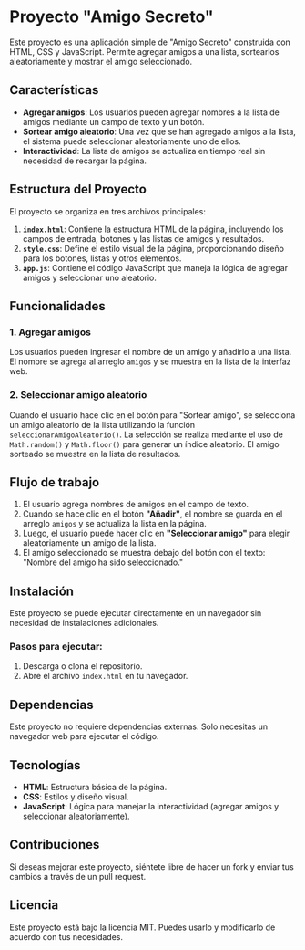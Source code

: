 # Proyecto "Amigo Secreto"

Este proyecto es una aplicación simple de "Amigo Secreto" construida con HTML, CSS y JavaScript. Permite agregar amigos a una lista, sortearlos aleatoriamente y mostrar el amigo seleccionado.

## Características

- **Agregar amigos**: Los usuarios pueden agregar nombres a la lista de amigos mediante un campo de texto y un botón.
- **Sortear amigo aleatorio**: Una vez que se han agregado amigos a la lista, el sistema puede seleccionar aleatoriamente uno de ellos.
- **Interactividad**: La lista de amigos se actualiza en tiempo real sin necesidad de recargar la página.

## Estructura del Proyecto

El proyecto se organiza en tres archivos principales:

1. **`index.html`**: Contiene la estructura HTML de la página, incluyendo los campos de entrada, botones y las listas de amigos y resultados.
2. **`style.css`**: Define el estilo visual de la página, proporcionando diseño para los botones, listas y otros elementos.
3. **`app.js`**: Contiene el código JavaScript que maneja la lógica de agregar amigos y seleccionar uno aleatorio.

## Funcionalidades

### 1. **Agregar amigos**
Los usuarios pueden ingresar el nombre de un amigo y añadirlo a una lista. El nombre se agrega al arreglo `amigos` y se muestra en la lista de la interfaz web.

### 2. **Seleccionar amigo aleatorio**
Cuando el usuario hace clic en el botón para "Sortear amigo", se selecciona un amigo aleatorio de la lista utilizando la función `seleccionarAmigoAleatorio()`. La selección se realiza mediante el uso de `Math.random()` y `Math.floor()` para generar un índice aleatorio. El amigo sorteado se muestra en la lista de resultados.

## Flujo de trabajo

1. El usuario agrega nombres de amigos en el campo de texto.
2. Cuando se hace clic en el botón **"Añadir"**, el nombre se guarda en el arreglo `amigos` y se actualiza la lista en la página.
3. Luego, el usuario puede hacer clic en **"Seleccionar amigo"** para elegir aleatoriamente un amigo de la lista.
4. El amigo seleccionado se muestra debajo del botón con el texto: "Nombre del amigo ha sido seleccionado."

## Instalación

Este proyecto se puede ejecutar directamente en un navegador sin necesidad de instalaciones adicionales.

### Pasos para ejecutar:

1. Descarga o clona el repositorio.
2. Abre el archivo `index.html` en tu navegador.

## Dependencias

Este proyecto no requiere dependencias externas. Solo necesitas un navegador web para ejecutar el código.

## Tecnologías

- **HTML**: Estructura básica de la página.
- **CSS**: Estilos y diseño visual.
- **JavaScript**: Lógica para manejar la interactividad (agregar amigos y seleccionar aleatoriamente).

## Contribuciones

Si deseas mejorar este proyecto, siéntete libre de hacer un fork y enviar tus cambios a través de un pull request.

## Licencia

Este proyecto está bajo la licencia MIT. Puedes usarlo y modificarlo de acuerdo con tus necesidades.
